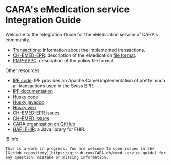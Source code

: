 # CARA's eMedication service Integration Guide

Welcome to the Integration Guide for the eMedication service of CARA's community.

- [Transactions](transactions/index.md): information about the implemented transactions.
- [CH-EMED-EPR](emed/index.md): description of the eMedication [file format](https://build.fhir.org/ig/CARA-ch/ch-emed-epr/).
- [PMP-APPC](appc/index.md): description of the policy file format.

Other resources:

- [IPF code](https://github.com/oehf/ipf): IPF provides an Apache Camel implementation of pretty much all transactions
  used in the Swiss EPR.
- [IPF documentation](https://oehf.github.io/ipf-docs/)
- [Husky code](https://github.com/project-husky/husky)
- [Husky javadoc](https://project-husky.github.io/husky/)
- [Husky wiki](https://github.com/project-husky/husky/wiki)
- [CH-EMED-EPR issues](https://github.com/CARA-ch/ch-emed-epr/issues?q=is%3Aissue+is%3Aopen+sort%3Aupdated-desc)
- [CH-EMED issues](https://github.com/hl7ch/ch-emed/issues?q=is%3Aissue+is%3Aopen+sort%3Aupdated-desc)
- [CARA organization on GitHub](https://github.com/CARA-ch)
- [HAPI FHIR](https://hapifhir.io): a Java library for FHIR.

!!! info

    This is a work in progress. You are welcome to open issues in the 
    [GitHub repository](https://github.com/CARA-ch/emed-service-guide) for any question, mistake or missing information.
